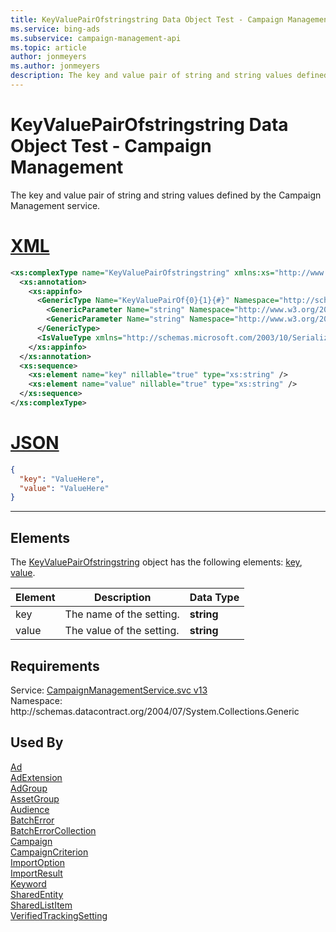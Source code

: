 ```yaml
---
title: KeyValuePairOfstringstring Data Object Test - Campaign Management
ms.service: bing-ads
ms.subservice: campaign-management-api
ms.topic: article
author: jonmeyers
ms.author: jonmeyers
description: The key and value pair of string and string values defined by the Campaign Management service.(test)
---
```

# KeyValuePairOfstringstring Data Object Test - Campaign Management
The key and value pair of string and string values defined by the Campaign Management service. 

# [XML](#tab/xml)

```xml
<xs:complexType name="KeyValuePairOfstringstring" xmlns:xs="http://www.w3.org/2001/XMLSchema">
  <xs:annotation>
    <xs:appinfo>
      <GenericType Name="KeyValuePairOf{0}{1}{#}" Namespace="http://schemas.datacontract.org/2004/07/System.Collections.Generic" xmlns="http://schemas.microsoft.com/2003/10/Serialization/">
        <GenericParameter Name="string" Namespace="http://www.w3.org/2001/XMLSchema" />
        <GenericParameter Name="string" Namespace="http://www.w3.org/2001/XMLSchema" />
      </GenericType>
      <IsValueType xmlns="http://schemas.microsoft.com/2003/10/Serialization/">true</IsValueType>
    </xs:appinfo>
  </xs:annotation>
  <xs:sequence>
    <xs:element name="key" nillable="true" type="xs:string" />
    <xs:element name="value" nillable="true" type="xs:string" />
  </xs:sequence>
</xs:complexType>
```

# [JSON](#tab/json)

```json
{
  "key": "ValueHere",
  "value": "ValueHere"
}
```

-----

## <a name="elements"></a>Elements

The [KeyValuePairOfstringstring](keyvaluepairofstringstring.md) object has the following elements: [key](#key), [value](#value).

|Element|Description|Data Type|
|-----------|---------------|-------------|
|<a name="key"></a>key|The name of the setting.|**string**|
|<a name="value"></a>value|The value of the setting.|**string**|

## Requirements
Service: [CampaignManagementService.svc v13](https://campaign.api.bingads.microsoft.com/Api/Advertiser/CampaignManagement/v13/CampaignManagementService.svc)  
Namespace: http\://schemas.datacontract.org/2004/07/System.Collections.Generic  

## Used By
[Ad](ad.md)  
[AdExtension](adextension.md)  
[AdGroup](adgroup.md)  
[AssetGroup](assetgroup.md)  
[Audience](audience.md)  
[BatchError](batcherror.md)  
[BatchErrorCollection](batcherrorcollection.md)  
[Campaign](campaign.md)  
[CampaignCriterion](campaigncriterion.md)  
[ImportOption](importoption.md)  
[ImportResult](importresult.md)  
[Keyword](keyword.md)  
[SharedEntity](sharedentity.md)  
[SharedListItem](sharedlistitem.md)  
[VerifiedTrackingSetting](verifiedtrackingsetting.md)  
